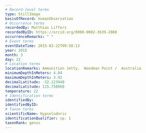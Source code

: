 ```yaml
---
# Record-level terms
type: StillImage
basisOfRecord: HumanObservation
# Occurrence terms
recordedBy: Matthias Liffers
recordedByID: https://orcid.org/0000-0002-3639-2080
occurrenceRemarks: " "
# Event terms
eventDateTime: 2015-03-22T09:58:13
year: 2015
month: 3
day: 22
# Location terms
locationRemarks: Ammunition Jetty,  Woodman Point /  Australia
minimumDepthInMeters: 4.04
maximumDepthInMeters: 3.92
decimalLatitude: -32.123948
decimalLatitude: 115.758068
temperature: 22
# Identification terms
identifiedBy: 
identifiedByID: 
# Taxon terms
scientificName: Hypselodoris
identificationQualifier: sp. 1
taxonRank: genus
---
```

